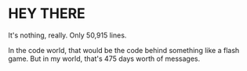# HEY THERE
It's nothing, really.  Only 50,915 lines. 

In the code world, that would be the code behind something like a flash game. But in my world, that's 475 days worth of messages.